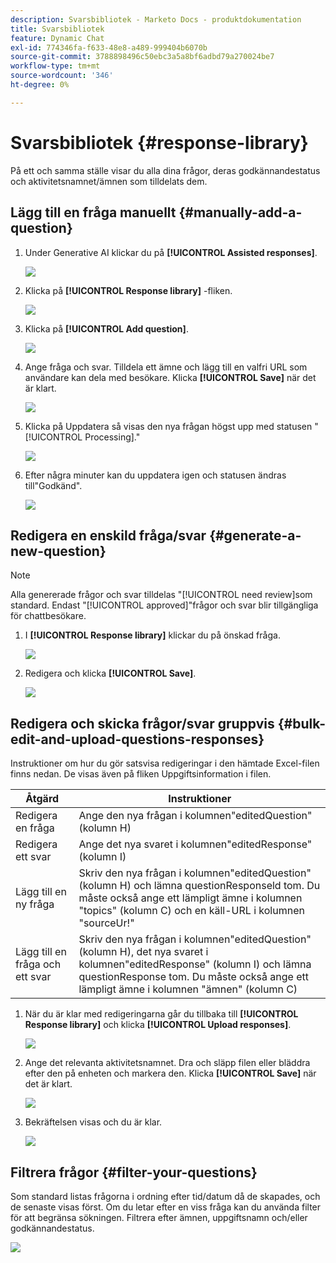 ```yaml
---
description: Svarsbibliotek - Marketo Docs - produktdokumentation
title: Svarsbibliotek
feature: Dynamic Chat
exl-id: 774346fa-f633-48e8-a489-999404b6070b
source-git-commit: 3788898496c50ebc3a5a8bf6adbd79a270024be7
workflow-type: tm+mt
source-wordcount: '346'
ht-degree: 0%

---
```


# Svarsbibliotek {#response-library}

På ett och samma ställe visar du alla dina frågor, deras godkännandestatus och aktivitetsnamnet/ämnen som tilldelats dem.

## Lägg till en fråga manuellt {#manually-add-a-question}

1. Under Generative AI klickar du på **[!UICONTROL Assisted responses]**.

   ![](assets/response-library-1.png)

1. Klicka på **[!UICONTROL Response library]** -fliken.

   ![](assets/response-library-2.png)

1. Klicka på **[!UICONTROL Add question]**.

   ![](assets/response-library-3.png)

1. Ange fråga och svar. Tilldela ett ämne och lägg till en valfri URL som användare kan dela med besökare. Klicka **[!UICONTROL Save]** när det är klart.

   ![](assets/response-library-4.png)

1. Klicka på Uppdatera så visas den nya frågan högst upp med statusen &quot;[!UICONTROL Processing].&quot;

   ![](assets/response-library-5.png)

1. Efter några minuter kan du uppdatera igen och statusen ändras till&quot;Godkänd&quot;.

   ![](assets/response-library-6.png)

## Redigera en enskild fråga/svar {#generate-a-new-question}

>[!NOTE]
>
>Alla genererade frågor och svar tilldelas &quot;[!UICONTROL need review]som standard. Endast &quot;[!UICONTROL approved]&quot;frågor och svar blir tillgängliga för chattbesökare.

1. I **[!UICONTROL Response library]** klickar du på önskad fråga.

   ![](assets/response-library-7.png)

1. Redigera och klicka **[!UICONTROL Save]**.

   ![](assets/response-library-8.png)

## Redigera och skicka frågor/svar gruppvis {#bulk-edit-and-upload-questions-responses}

Instruktioner om hur du gör satsvisa redigeringar i den hämtade Excel-filen finns nedan. De visas även på fliken Uppgiftsinformation i filen.

<table>
<thead>
  <tr>
    <th>Åtgärd</th>
    <th>Instruktioner</th>
  </tr>
</thead>
<tbody>
  <tr>
    <td>Redigera en fråga</td>
    <td>Ange den nya frågan i kolumnen"editedQuestion" (kolumn H)</td>
  </tr>
  <tr>
    <td>Redigera ett svar</td>
    <td>Ange det nya svaret i kolumnen"editedResponse" (kolumn I)</td>
  </tr>
  <tr>
    <td>Lägg till en ny fråga</td>
    <td>Skriv den nya frågan i kolumnen"editedQuestion" (kolumn H) och lämna questionResponseld tom. Du måste också ange ett lämpligt ämne i kolumnen "topics" (kolumn C) och en käll-URL i kolumnen "sourceUr!"</td>
  </tr>
  <tr>
    <td>Lägg till en fråga och ett svar</td>
    <td>Skriv den nya frågan i kolumnen"editedQuestion" (kolumn H), det nya svaret i kolumnen"editedResponse" (kolumn I) och lämna questionResponse tom. Du måste också ange ett lämpligt ämne i kolumnen "ämnen" (kolumn C)</td>
  </tr>
</tbody>
</table>

1. När du är klar med redigeringarna går du tillbaka till **[!UICONTROL Response library]** och klicka **[!UICONTROL Upload responses]**.

   ![](assets/response-library-9.png)

1. Ange det relevanta aktivitetsnamnet. Dra och släpp filen eller bläddra efter den på enheten och markera den. Klicka **[!UICONTROL Save]** när det är klart.

   ![](assets/response-library-10.png)

1. Bekräftelsen visas och du är klar.

   ![](assets/response-library-11.png)

## Filtrera frågor {#filter-your-questions}

Som standard listas frågorna i ordning efter tid/datum då de skapades, och de senaste visas först. Om du letar efter en viss fråga kan du använda filter för att begränsa sökningen. Filtrera efter ämnen, uppgiftsnamn och/eller godkännandestatus.

![](assets/response-library-12.png)
